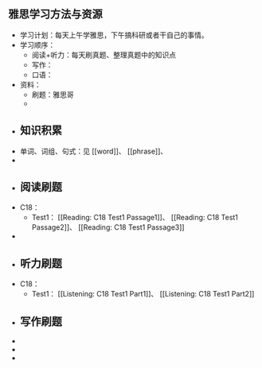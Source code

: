 ## 雅思学习方法与资源
- 学习计划：每天上午学雅思，下午搞科研或者干自己的事情。
- 学习顺序：
	- 阅读+听力：每天刷真题、整理真题中的知识点
	- 写作：
	- 口语：
- 资料：
	- 刷题：雅思哥
	-
- ## 知识积累
- 单词、词组、句式：见 [[word]]、 [[phrase]]、
-
- ## 阅读刷题
- C18：
	- Test1： [[Reading: C18 Test1 Passage1]]、 [[Reading: C18 Test1 Passage2]]、 [[Reading: C18 Test1 Passage3]]
-
- ## 听力刷题
- C18：
	- Test1： [[Listening: C18 Test1 Part1]]、 [[Listening: C18 Test1 Part2]]
- ## 写作刷题
-
-
-
